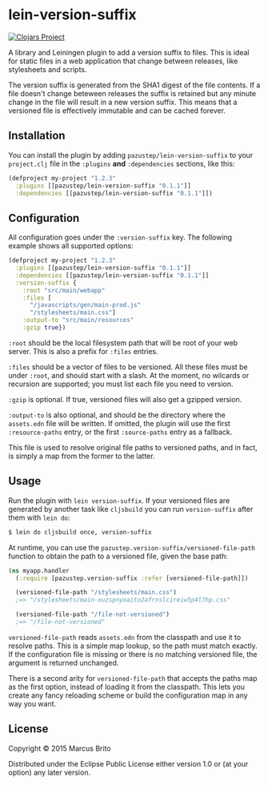 # lein-version-suffix

[![Clojars Project](http://clojars.org/pazustep/lein-version-suffix/latest-version.svg)](http://clojars.org/pazustep/lein-version-suffix)

A library and Leiningen plugin to add a version suffix to files. This is ideal
for static files in a web application that change between releases, like
stylesheets and scripts.

The version suffix is generated from the SHA1 digest of the file contents. If
a file doesn't change beteween releases the suffix is retained but any minute
change in the file will result in a new version suffix. This means that a
versioned file is effectively immutable and can be cached forever.


## Installation

You can install the plugin by adding `pazustep/lein-version-suffix` to your
`project.clj` file in the `:plugins` **and** `:dependencies` sections, like
this:

```clojure
(defproject my-project "1.2.3"
  :plugins [[pazustep/lein-version-suffix "0.1.1"]]
  :dependencies [[pazustep/lein-version-suffix "0.1.1"]])
```


## Configuration

All configuration goes under the `:version-suffix` key. The following example
shows all supported options:

```clojure
(defproject my-project "1.2.3"
  :plugins [[pazustep/lein-version-suffix "0.1.1"]]
  :dependencies [[pazustep/lein-version-suffix "0.1.1"]]
  :version-suffix {
    :root "src/main/webapp"
    :files [
      "/javascripts/gen/main-prod.js"
      "/stylesheets/main.css"]
    :output-to "src/main/resources"
    :gzip true})
```

`:root` should be the local filesystem path that will be root of your web
server. This is also a prefix for `:files` entries.

`:files` should be a vector of files to be versioned. All these files must
be under `:root`, and should start with a slash. At the moment, no wilcards
or recursion are supported; you must list each file you need to version.

`:gzip` is optional. If true, versioned files will also get a gzipped version.

`:output-to` is also optional, and should be the directory where the
`assets.edn` file will be written. If omitted, the plugin will use the first
`:resource-paths` entry, or the first `:source-paths` entry as a fallback.

This file is used to resolve original file paths to versioned paths, and in
fact, is simply a map from the former to the latter.


## Usage

Run the plugin with `lein version-suffix`. If your versioned files are
generated by another task like `cljsbuild` you can run `version-suffix`
after them with `lein do`:

```sh
$ lein do cljsbuild once, version-suffix
```

At runtime, you can use the `pazustep.version-suffix/versioned-file-path`
function to obtain the path to a versioned file, given the base path:

```clojure
(ns myapp.handler
  (:require [pazustep.version-suffix :refer [versioned-file-path]])

  (versioned-file-path "/stylesheets/main.css")
  ;=> "/stylesheets/main-xuzspnyoaito2afrnslcireiw5p4l7hp.css"

  (versioned-file-path "/file-not-versioned")
  ;=> "/file-not-versioned"
```

`versioned-file-path` reads `assets.edn` from the classpath and use it to
resolve paths. This is a simple map lookup, so the path must match exactly.
If the configuration file is missing or there is no matching versioned file,
the argument is returned unchanged.

There is a second arity for `versioned-file-path` that accepts the paths map
as the first option, instead of loading it from the classpath. This lets you
create any fancy reloading scheme or build the configuration map in any way
you want.

## License

Copyright © 2015 Marcus Brito

Distributed under the Eclipse Public License either version 1.0 or (at
your option) any later version.
